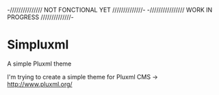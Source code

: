 -/////////////// NOT FONCTIONAL YET //////////////-
-//////////////// WORK IN PROGRESS //////////////-

# Simpluxml
A simple Pluxml theme

I'm trying to create a simple theme for Pluxml CMS -> http://www.pluxml.org/
